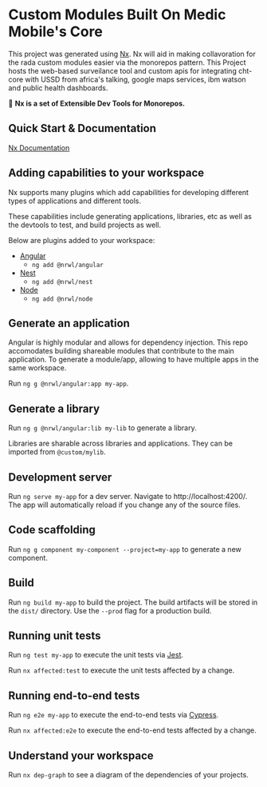 # Custom Modules Built On Medic Mobile's Core

This project was generated using [Nx](https://nx.dev). Nx will aid in making collavoration for the rada custom modules easier via the monorepos pattern. This Project hosts the web-based surveilance tool and custom apis for integrating cht-core with USSD from africa's talking, google maps services, ibm watson and public health dashboards.

🔎 **Nx is a set of Extensible Dev Tools for Monorepos.**

## Quick Start & Documentation

[Nx Documentation](https://nx.dev/angular)

## Adding capabilities to your workspace

Nx supports many plugins which add capabilities for developing different types of applications and different tools.

These capabilities include generating applications, libraries, etc as well as the devtools to test, and build projects as well.

Below are plugins added to your workspace:

- [Angular](https://angular.io)
  - `ng add @nrwl/angular`
- [Nest](https://nestjs.com)
  - `ng add @nrwl/nest`
- [Node](https://nodejs.org)
  - `ng add @nrwl/node`

## Generate an application
Angular is highly modular and allows for dependency injection. This repo accomodates building shareable modules that contribute to the main application. To generate a module/app, allowing to have multiple apps in the same workspace.

Run `ng g @nrwl/angular:app my-app`.

## Generate a library

Run `ng g @nrwl/angular:lib my-lib` to generate a library.

Libraries are sharable across libraries and applications. They can be imported from `@custom/mylib`.

## Development server

Run `ng serve my-app` for a dev server. Navigate to http://localhost:4200/. The app will automatically reload if you change any of the source files.

## Code scaffolding

Run `ng g component my-component --project=my-app` to generate a new component.

## Build

Run `ng build my-app` to build the project. The build artifacts will be stored in the `dist/` directory. Use the `--prod` flag for a production build.

## Running unit tests

Run `ng test my-app` to execute the unit tests via [Jest](https://jestjs.io).

Run `nx affected:test` to execute the unit tests affected by a change.

## Running end-to-end tests

Run `ng e2e my-app` to execute the end-to-end tests via [Cypress](https://www.cypress.io).

Run `nx affected:e2e` to execute the end-to-end tests affected by a change.

## Understand your workspace

Run `nx dep-graph` to see a diagram of the dependencies of your projects.